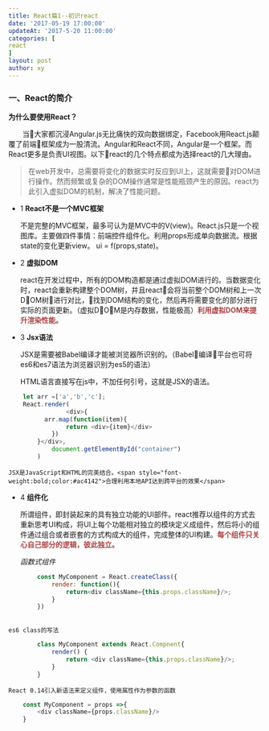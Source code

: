 ```yaml
---
title: React篇1--初识react
date: '2017-05-19 17:00:00'
updateAt: '2017-5-20 11:00:00'
categories: [
react
]
layout: post
author: xy
---
```


### 一、React的简介

**为什么要使用React？**
<p style="text-indent:2em">当大家都沉浸Angular.js无比痛快的双向数据绑定，Facebook用React.js颠覆了前端框架成为一股清流。Angular和React不同，Angular是一个框架。而React更多是负责UI视图。以下react的几个特点都成为选择react的几大理由。</p>


> 在web开发中，总需要将变化的数据实时反应到UI上，这就需要对DOM进行操作。然而频繁或复杂的DOM操作通常是性能瓶颈产生的原因。react为此引入虚拟DOM的机制，解决了性能问题。


* 1 **React不是一个MVC框架**

    不是完整的MVC框架，最多可认为是MVC中的V(view)。React.js只是一个视图库。主要做四件事情：前端控件组件化。利用props形成单向数据流。根据state的变化更新view。 ui = f(props,state)。

* 2 **虚拟DOM**
    
    react在开发过程中，所有的DOM构造都是通过虚拟DOM进行的。当数据变化时，react会重新构建整个DOM树，并且react会将当前整个DOM树和上一次DOM树进行对比，找到DOM结构的变化，然后再将需要变化的部分进行实际的页面更新。（虚拟DOM是内存数据，性能极高）<span style="font-weight:bold;color:#ac4142">利用虚拟DOM来提升渲染性能。</span>

* 3 **Jsx语法**

    JSX是需要被Babel编译才能被浏览器所识别的。（Babel编译平台也可将es6和es7语法为浏览器识别为es5的语法）

    HTML语言直接写在js中，不加任何引号，这就是JSX的语法。
    
```javascript
    let arr =['a','b','c'];
    React.render( 
                <div>{
          arr.map(function(item){
                return <div>{item}</div>
            })
        }</div>,
            document.getElementById("container")
        )
```
    JSX是JavaScript和HTML的完美结合。<span style="font-weight:bold;color:#ac4142">合理利用本地API达到跨平台的效果</span>

* 4 **组件化**

    所谓组件，即封装起来的具有独立功能的UI部件。react推荐以组件的方式去重新思考UI构成，将UI上每个功能相对独立的模块定义成组件，然后将小的组件通过组合或者嵌套的方式构成大的组件，完成整体的UI构建。<span style="font-weight:bold;color:#ac4142">每个组件只关心自己部分的逻辑，彼此独立。</span>
    
    *函数式组件*

```javascript
        const MyComponent = React.createClass({ 
            render: function(){ 
                return<div className={this.props.className}/>;
            }
        })
   
```
    es6 class的写法

```javascript
        class MyComponent extends React.Compnent{
            render() {
                return <div className={this.props.className}/>;
            }
        }
```  
    React 0.14引入新语法来定义组件，使用属性作为参数的函数
```javascript
    const MyComponent = props =>{
        <div className={props.className}/>
    }
```  



